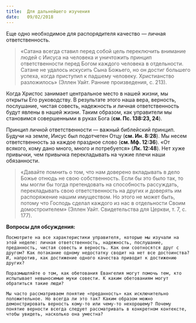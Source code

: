 ```yaml
---
title:  Для дальнейшего изучения
date:   09/02/2018
---
```


Еще одно необходимое для распорядителя качество — личная ответственность.

> «Сатана всегда ставил перед собой цель переключить внимание людей с Иисуса на человека и уничтожить принцип ответственности перед Богом каждого человека в отдельности. Сатане не удалось искусить Сына Божьего, но он достиг большего успеха, когда приступил к падшему человеку. Христианство разложилось» (Эллен Уайт. Ранние произведения, с. 213).

Когда Христос занимает центральное место в нашей жизни, мы открыты Его руководству. В результате этого наша вера, верность, послушание, чистая совесть, надежность и личная ответственность будут явлены в нашей жизни. Таким образом, как управители мы становимся совершенными в руках Бога (**см. Пс. 138:23, 24**).

Принцип личной ответственности — важный библейский принцип. Будучи на земле, Иисус был подотчетен Отцу (**см. Ин. 8:28**). Мы несем ответственность за каждое праздное слово (**см. Мф. 12:36**). «От всякого, кому дано много, много и потребуется» (**Лк. 12:48**). Нет хуже привычки, чем привычка перекладывать на чужие плечи наши обязанности.

> «Давайте помнить о том, что нам доверено вкладывать в дело Божье отнюдь не свою собственность. Если бы это было так, то мы могли бы тогда претендовать на способность рассуждать, перекладывать свою ответственность на других и доверять им распоряжение нашим имуществом. Но этого не может быть, потому что Господь сделал каждого из нас в отдельности Своим домостроителем» (Эллен Уайт. Свидетельства для Церкви, т. 7, с. 177).

**Вопросы для обсуждения:**

`Посмотрите на все характеристики управителя, которые мы изучали на этой неделе: личная ответственность, надежность, послушание, преданность, чистая совесть и верность. Как они соотносятся друг с другом? Как потакание одному недостатку сводит на нет все достоинства? И, напротив, как достижение одного качества приводит к достижению других?`

`Поразмышляйте о том, как обетования Евангелия могут помочь тем, кто испытывает невыносимые муки совести. К каким обетованиям могут обратиться такие люди?`

`Мы часто рассматриваем понятие «преданность» как исключительно положительное. Но всегда ли это так? Каким образом можно демонстрировать верность кому-то или чему-то нехорошему? Почему понятие верности всегда следует рассматривать в конкретном контексте, чтобы увидеть, насколько она уместна?`